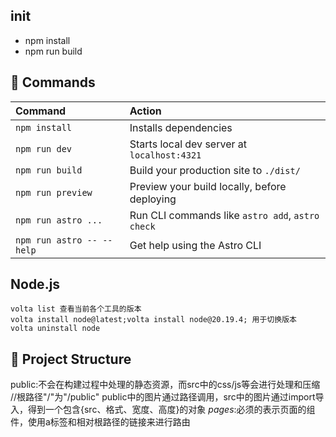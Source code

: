 ## init
- npm install
- npm run build
## 🧞 Commands

| Command                   | Action                                           |
| :------------------------ | :----------------------------------------------- |
| `npm install`             | Installs dependencies                            |
| `npm run dev`             | Starts local dev server at `localhost:4321`      |
| `npm run build`           | Build your production site to `./dist/`          |
| `npm run preview`         | Preview your build locally, before deploying     |
| `npm run astro ...`       | Run CLI commands like `astro add`, `astro check` |
| `npm run astro -- --help` | Get help using the Astro CLI                     |

## Node.js
```
volta list 查看当前各个工具的版本
volta install node@latest;volta install node@20.19.4; 用于切换版本
volta uninstall node
```
## 🚀 Project Structure
public:不会在构建过程中处理的静态资源，而src中的css/js等会进行处理和压缩 //根路径"/"为"/public"
public中的图片通过路径调用，src中的图片通过import导入，得到一个包含{src、格式、宽度、高度}的对象
*pages*:必须的表示页面的组件，使用a标签和相对根路径的链接来进行路由
